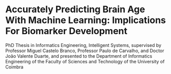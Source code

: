 # Accurately Predicting Brain Age With Machine Learning: Implications For Biomarker Development 


PhD Thesis in Informatics Engineering, Intelligent Systems, supervised by Professor Miguel Castelo Branco, Professor Paulo de Carvalho, and Doctor João Valente Duarte, and presented to the Department of Informatics Engineering of the Faculty of Sciences and Technology of the University of Coimbra

